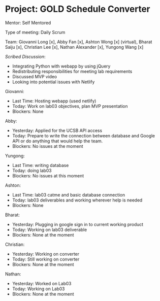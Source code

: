 # Project: GOLD Schedule Converter

Mentor: Self Mentored

Type of meeting: Daily Scrum

Team: Giovanni Long [x], Abby Fan [x], Ashton Wong [x] (virtual), Bharat Saiju [x], Christian Lee [x], Nathan Alexander [x], Yungong Wang [x]

*Scribed Discussion*:
 - Integrating Python with webapp by using jQuery
 - Redistributing responsibilities for meeting lab requirements
 - Discussed MVP video
 - Looking into potential issues with Netlify

Giovanni:
 - Last Time: Hosting webapp (used netlify)
 - Today: Work on lab03 objectives, plan MVP presentation
 - Blockers: None

 Abby:
 - Yesterday: Applied for the UCSB API access
 - Today: Prepare to write the connection between database and Google API or do anything that would help the team.
 - Blockers: No issues at the moment

Yungong:
 - Last Time: writing database
 - Today: doing lab03
 - Blockers: No issues at this moment

 Ashton:
 - Last Time: lab03 catme and basic database connection
 - Today: lab03 deliverables and working wherever help is needed
 - Blockers: None 

 Bharat:
 - Yesterday: Plugging in google sign in to current working product
 - Today: Working on lab03 deliverable
 - Blockers: None at the moment

 Christian:
 - Yesterday: Working on converter
 - Today: Still working on converter
 - Blockers: None at the moment

 Nathan:
- Yesterday: Worked on Lab03
- Today: Working on Lab03
- Blockers: None at the moment
